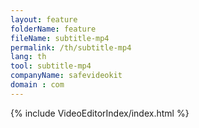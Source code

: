 ```yaml
---
layout: feature
folderName: feature
fileName: subtitle-mp4
permalink: /th/subtitle-mp4
lang: th
tool: subtitle-mp4
companyName: safevideokit
domain : com
---
```


{% include VideoEditorIndex/index.html %}

   